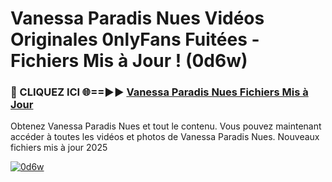 # Vanessa Paradis Nues Vidéos Originales 0nlyFans Fuitées - Fichiers Mis à Jour ! (0d6w)

<h3>🔴 CLIQUEZ ICI 🌐==►► <a href="https://tinyurl.com/2pmr4ezf" rel="nofollow">Vanessa Paradis Nues Fichiers Mis à Jour</a></h3>

Obtenez Vanessa Paradis Nues et tout le contenu. Vous pouvez maintenant accéder à toutes les vidéos et photos de Vanessa Paradis Nues. Nouveaux fichiers mis à jour 2025

[![0d6w](https://i.imgur.com/6SNvagu.gif)](https://tinyurl.com/2pmr4ezf)
